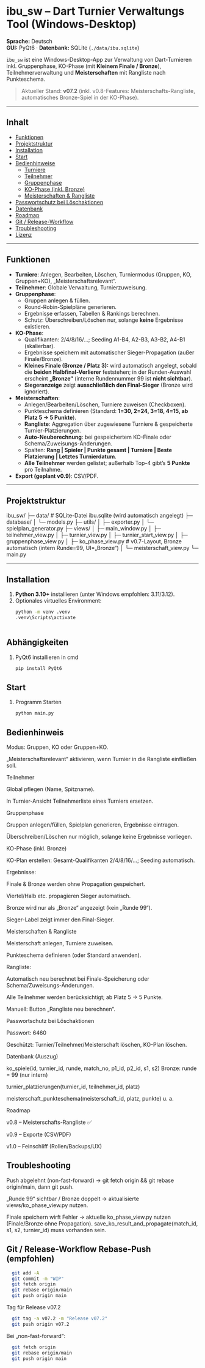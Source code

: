 # ibu_sw – Dart Turnier Verwaltungs Tool (Windows-Desktop)

**Sprache:** Deutsch  
**GUI:** PyQt6 · **Datenbank:** SQLite (`./data/ibu.sqlite`)

`ibu_sw` ist eine Windows-Desktop-App zur Verwaltung von Dart-Turnieren inkl. Gruppenphase, KO-Phase (mit **Kleinem Finale / Bronze**), Teilnehmerverwaltung und **Meisterschaften** mit Rangliste nach Punkteschema.

> Aktueller Stand: **v07.2** (inkl. v0.8-Features: Meisterschafts-Rangliste, automatisches Bronze-Spiel in der KO-Phase).

---

## Inhalt

- [Funktionen](#funktionen)
- [Projektstruktur](#projektstruktur)
- [Installation](#installation)
- [Start](#start)
- [Bedienhinweise](#bedienhinweis)
  - [Turniere](#turniere)
  - [Teilnehmer](#teilnehmer)
  - [Gruppenphase](#gruppenphase)
  - [KO-Phase (inkl. Bronze)](#ko-phase-inkl-bronze)
  - [Meisterschaften & Rangliste](#meisterschaften--rangliste)
- [Passwortschutz bei Löschaktionen](#passwortschutz-bei-löschaktionen)
- [Datenbank](#datenbank)
- [Roadmap](#roadmap)
- [Git / Release-Workflow](#git--release-workflow)
- [Troubleshooting](#troubleshooting)
- [Lizenz](#lizenz)

---

## Funktionen

- **Turniere**: Anlegen, Bearbeiten, Löschen, Turniermodus (Gruppen, KO, Gruppen+KO), „Meisterschaftsrelevant“.
- **Teilnehmer**: Globale Verwaltung, Turnierzuweisung.
- **Gruppenphase**:
  - Gruppen anlegen & füllen.
  - Round-Robin-Spielpläne generieren.
  - Ergebnisse erfassen, Tabellen & Rankings berechnen.
  - Schutz: Überschreiben/Löschen nur, solange **keine** Ergebnisse existieren.
- **KO-Phase**:
  - Qualifikanten: 2/4/8/16/…; Seeding A1-B4, A2-B3, A3-B2, A4-B1 (skalierbar).
  - Ergebnisse speichern mit automatischer Sieger-Propagation (außer Finale/Bronze).
  - **Kleines Finale (Bronze / Platz 3):** wird automatisch angelegt, sobald die **beiden Halbfinal-Verlierer** feststehen; in der Runden-Auswahl erscheint **„Bronze“** (interne Rundennummer 99 ist **nicht sichtbar**).
  - **Siegeranzeige** zeigt **ausschließlich den Final-Sieger** (Bronze wird ignoriert).
- **Meisterschaften**:
  - Anlegen/Bearbeiten/Löschen, Turniere zuweisen (Checkboxen).
  - Punkteschema definieren (Standard: **1=30, 2=24, 3=18, 4=15, ab Platz 5 → 5 Punkte**).
  - **Rangliste**: Aggregation über zugewiesene Turniere & gespeicherte Turnier-Platzierungen.
  - **Auto-Neuberechnung**: bei gespeichertem KO-Finale oder Schema/Zuweisungs-Änderungen.
  - Spalten: **Rang | Spieler | Punkte gesamt | Turniere | Beste Platzierung | Letztes Turnierdatum**.
  - **Alle Teilnehmer** werden gelistet; außerhalb Top-4 gibt’s **5 Punkte** pro Teilnahme.
- **Export (geplant v0.9)**: CSV/PDF.

---

## Projektstruktur

ibu_sw/
├─ data/ # SQLite-Datei ibu.sqlite (wird automatisch angelegt)
├─ database/
│ └─ models.py
├─ utils/
│ ├─ exporter.py
│ └─ spielplan_generator.py
├─ views/
│ ├─ main_window.py
│ ├─ teilnehmer_view.py
│ ├─ turnier_view.py
│ ├─ turnier_start_view.py
│ ├─ gruppenphase_view.py
│ ├─ ko_phase_view.py # v0.7-Layout, Bronze automatisch (intern Runde=99, UI=„Bronze“)
│ └─ meisterschaft_view.py
└─ main.py


---

## Installation

1. **Python 3.10+** installieren (unter Windows empfohlen: 3.11/3.12).
2. Optionales virtuelles Environment:
   ```bash
   python -m venv .venv
   .venv\Scripts\activate
    
## Abhängigkeiten

1. PyQt6 installieren in cmd
   ```bash
   pip install PyQt6
## Start

1. Programm Starten
   ```bash
   python main.py   
## Bedienhinweis

Modus: Gruppen, KO oder Gruppen+KO.

„Meisterschaftsrelevant“ aktivieren, wenn Turnier in die Rangliste einfließen soll.

Teilnehmer

Global pflegen (Name, Spitzname).

In Turnier-Ansicht Teilnehmerliste eines Turniers ersetzen.

Gruppenphase

Gruppen anlegen/füllen, Spielplan generieren, Ergebnisse eintragen.

Überschreiben/Löschen nur möglich, solange keine Ergebnisse vorliegen.

KO-Phase (inkl. Bronze)

KO-Plan erstellen: Gesamt-Qualifikanten 2/4/8/16/…; Seeding automatisch.

Ergebnisse:

Finale & Bronze werden ohne Propagation gespeichert.

Viertel/Halb etc. propagieren Sieger automatisch.

Bronze wird nur als „Bronze“ angezeigt (kein „Runde 99“).

Sieger-Label zeigt immer den Final-Sieger.

Meisterschaften & Rangliste

Meisterschaft anlegen, Turniere zuweisen.

Punkteschema definieren (oder Standard anwenden).

Rangliste:

Automatisch neu berechnet bei Finale-Speicherung oder Schema/Zuweisungs-Änderungen.

Alle Teilnehmer werden berücksichtigt; ab Platz 5 → 5 Punkte.

Manuell: Button „Rangliste neu berechnen“.

Passwortschutz bei Löschaktionen

Passwort: 6460

Geschützt: Turnier/Teilnehmer/Meisterschaft löschen, KO-Plan löschen.

Datenbank (Auszug)

ko_spiele(id, turnier_id, runde, match_no, p1_id, p2_id, s1, s2)
Bronze: runde = 99 (nur intern)

turnier_platzierungen(turnier_id, teilnehmer_id, platz)

meisterschaft_punkteschema(meisterschaft_id, platz, punkte) u. a.

Roadmap

v0.8 – Meisterschafts-Rangliste ✅

v0.9 – Exporte (CSV/PDF)

v1.0 – Feinschliff (Rollen/Backups/UX)

## Troubleshooting

Push abgelehnt (non-fast-forward) → git fetch origin && git rebase origin/main, dann git push.

„Runde 99“ sichtbar / Bronze doppelt → aktualisierte views/ko_phase_view.py nutzen.

Finale speichern wirft Fehler → aktuelle ko_phase_view.py nutzen (Finale/Bronze ohne Propagation).
save_ko_result_and_propagate(match_id, s1, s2, turnier_id) muss vorhanden sein.

## Git / Release-Workflow Rebase-Push (empfohlen)
    
```bash
  git add -A
  git commit -m "WIP"
  git fetch origin
  git rebase origin/main
  git push origin main
```

Tag für Release v07.2
```bash
  git tag -a v07.2 -m "Release v07.2"
  git push origin v07.2
```

Bei „non-fast-forward“:
```bash
  git fetch origin
  git rebase origin/main
  git push origin main
```
